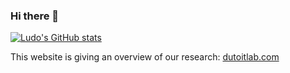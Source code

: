 ### Hi there 👋

[![Ludo's GitHub stats](https://github-readme-stats.vercel.app/api?username=ldutoit)](https://github.com/anuraghazra/github-readme-stats)

This website is giving an overview of our research: [dutoitlab.com](dutoitlab.com)
<!--
**ldutoit/ldutoit** is a ✨ _special_ ✨ repository because its `README.md` (this file) appears on your GitHub profile.

Here are some ideas to get you started:

- 🔭 I’m currently working on ...
- 🌱 I’m currently learning ...
- 👯 I’m looking to collaborate on ...
- 🤔 I’m looking for help with ...
- 💬 Ask me about ...
- 📫 How to reach me: ...
- 😄 Pronouns: ...
- ⚡ Fun fact: ...
-->
